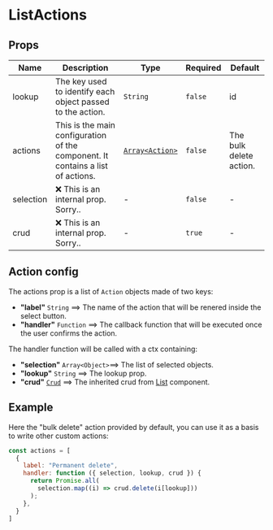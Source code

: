 # ListActions

## Props

<!-- @vuese:ListActions:props:start -->

|Name|Description|Type|Required|Default|
|---|---|---|---|---|
|lookup|The key used to identify each object passed to the action.|`String`|`false`|id|
|actions|This is the main configuration of the component. It contains a list of actions.|[`Array<Action>`](#action-config)|`false`|The bulk delete action.|
|selection|❌ This is an internal prop. Sorry..|-|`false`|-|
|crud|❌ This is an internal prop. Sorry..|-|`true`|-|

<!-- @vuese:ListActions:props:end -->



## Action config


The actions prop is a list of `Action` objects made of two keys: 

- **"label"** `String` ==> The name of the action that will be renered inside the select button.
- **"handler"** `Function` ==> The callback function that will be executed once the user confirms the action.

The handler function will be called with a ctx containing:
 - **"selection"** `Array<Object>`==> The list of selected objects.
 - **"lookup"** `String` ==> The lookup prop.
 - **"crud"** [`Crud`](/core/#api.crud) ==> The inherited crud from [List](../List/) component.


## Example
Here the "bulk delete" action provided by default, you can use it as a basis to write other custom actions:

```js
const actions = [
  {
    label: "Permanent delete",
    handler: function ({ selection, lookup, crud }) {
      return Promise.all(
        selection.map((i) => crud.delete(i[lookup]))
      );
    },
  }
]
```
